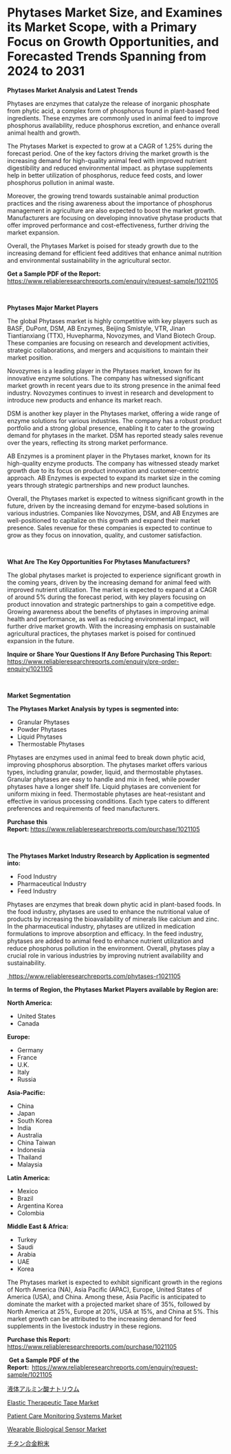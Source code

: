 <p><h1>Phytases Market Size, and Examines its Market Scope, with a Primary Focus on Growth Opportunities, and Forecasted Trends Spanning from 2024 to 2031</h1></p><p><strong>Phytases Market Analysis and Latest Trends</strong></p>
<p><p>Phytases are enzymes that catalyze the release of inorganic phosphate from phytic acid, a complex form of phosphorus found in plant-based feed ingredients. These enzymes are commonly used in animal feed to improve phosphorus availability, reduce phosphorus excretion, and enhance overall animal health and growth.</p><p>The Phytases Market is expected to grow at a CAGR of 1.25% during the forecast period. One of the key factors driving the market growth is the increasing demand for high-quality animal feed with improved nutrient digestibility and reduced environmental impact. as phytase supplements help in better utilization of phosphorus, reduce feed costs, and lower phosphorus pollution in animal waste.</p><p>Moreover, the growing trend towards sustainable animal production practices and the rising awareness about the importance of phosphorus management in agriculture are also expected to boost the market growth. Manufacturers are focusing on developing innovative phytase products that offer improved performance and cost-effectiveness, further driving the market expansion.</p><p>Overall, the Phytases Market is poised for steady growth due to the increasing demand for efficient feed additives that enhance animal nutrition and environmental sustainability in the agricultural sector.</p></p>
<p><strong>Get a Sample PDF of the Report:&nbsp;</strong> <a href="https://www.reliableresearchreports.com/enquiry/request-sample/1021105">https://www.reliableresearchreports.com/enquiry/request-sample/1021105</a></p>
<p>&nbsp;</p>
<p><strong>Phytases Major Market Players</strong></p>
<p><p>The global Phytases market is highly competitive with key players such as BASF, DuPont, DSM, AB Enzymes, Beijing Smistyle, VTR, Jinan Tiantianxiang (TTX), Huvepharma, Novozymes, and Vland Biotech Group. These companies are focusing on research and development activities, strategic collaborations, and mergers and acquisitions to maintain their market position.</p><p>Novozymes is a leading player in the Phytases market, known for its innovative enzyme solutions. The company has witnessed significant market growth in recent years due to its strong presence in the animal feed industry. Novozymes continues to invest in research and development to introduce new products and enhance its market reach.</p><p>DSM is another key player in the Phytases market, offering a wide range of enzyme solutions for various industries. The company has a robust product portfolio and a strong global presence, enabling it to cater to the growing demand for phytases in the market. DSM has reported steady sales revenue over the years, reflecting its strong market performance.</p><p>AB Enzymes is a prominent player in the Phytases market, known for its high-quality enzyme products. The company has witnessed steady market growth due to its focus on product innovation and customer-centric approach. AB Enzymes is expected to expand its market size in the coming years through strategic partnerships and new product launches.</p><p>Overall, the Phytases market is expected to witness significant growth in the future, driven by the increasing demand for enzyme-based solutions in various industries. Companies like Novozymes, DSM, and AB Enzymes are well-positioned to capitalize on this growth and expand their market presence. Sales revenue for these companies is expected to continue to grow as they focus on innovation, quality, and customer satisfaction.</p></p>
<p>&nbsp;</p>
<p><strong>What Are The Key Opportunities For Phytases Manufacturers?</strong></p>
<p><p>The global phytases market is projected to experience significant growth in the coming years, driven by the increasing demand for animal feed with improved nutrient utilization. The market is expected to expand at a CAGR of around 5% during the forecast period, with key players focusing on product innovation and strategic partnerships to gain a competitive edge. Growing awareness about the benefits of phytases in improving animal health and performance, as well as reducing environmental impact, will further drive market growth. With the increasing emphasis on sustainable agricultural practices, the phytases market is poised for continued expansion in the future.</p></p>
<p><strong>Inquire or Share Your Questions If Any Before Purchasing This Report:</strong> <a href="https://www.reliableresearchreports.com/enquiry/pre-order-enquiry/1021105">https://www.reliableresearchreports.com/enquiry/pre-order-enquiry/1021105</a></p>
<p>&nbsp;</p>
<p><strong>Market Segmentation</strong></p>
<p><strong>The Phytases Market Analysis by types is segmented into:</strong></p>
<p><ul><li>Granular Phytases</li><li>Powder Phytases</li><li>Liquid Phytases</li><li>Thermostable Phytases</li></ul></p>
<p><p>Phytases are enzymes used in animal feed to break down phytic acid, improving phosphorus absorption. The phytases market offers various types, including granular, powder, liquid, and thermostable phytases. Granular phytases are easy to handle and mix in feed, while powder phytases have a longer shelf life. Liquid phytases are convenient for uniform mixing in feed. Thermostable phytases are heat-resistant and effective in various processing conditions. Each type caters to different preferences and requirements of feed manufacturers.</p></p>
<p><strong>Purchase this Report:&nbsp;</strong><a href="https://www.reliableresearchreports.com/purchase/1021105">https://www.reliableresearchreports.com/purchase/1021105</a></p>
<p>&nbsp;</p>
<p><strong>The Phytases Market Industry Research by Application is segmented into:</strong></p>
<p><ul><li>Food Industry</li><li>Pharmaceutical Industry</li><li>Feed Industry</li></ul></p>
<p><p>Phytases are enzymes that break down phytic acid in plant-based foods. In the food industry, phytases are used to enhance the nutritional value of products by increasing the bioavailability of minerals like calcium and zinc. In the pharmaceutical industry, phytases are utilized in medication formulations to improve absorption and efficacy. In the feed industry, phytases are added to animal feed to enhance nutrient utilization and reduce phosphorus pollution in the environment. Overall, phytases play a crucial role in various industries by improving nutrient availability and sustainability.</p></p>
<p><a href="https://www.reliableresearchreports.com/phytases-r1021105">&nbsp;https://www.reliableresearchreports.com/phytases-r1021105</a></p>
<p><strong>In terms of Region, the Phytases Market Players available by Region are:</strong></p>
<p>
    <p> <strong> North America: </strong>
        <ul>
            <li>United States</li>
            <li>Canada</li>
        </ul>
        </p> 
    <p> <strong> Europe: </strong>
        <ul>
            <li>Germany</li>
            <li>France</li>
            <li>U.K.</li>
            <li>Italy</li>
            <li>Russia</li>
        </ul>
        </p> 
    <p> <strong> Asia-Pacific: </strong>
        <ul>
            <li>China</li>
            <li>Japan</li>
            <li>South Korea</li>
            <li>India</li>
            <li>Australia</li>
            <li>China Taiwan</li>
            <li>Indonesia</li>
            <li>Thailand</li>
            <li>Malaysia</li>
        </ul>
        </p> 
    <p> <strong> Latin America: </strong>
        <ul>
            <li>Mexico</li>
            <li>Brazil</li>
            <li>Argentina Korea</li>
            <li>Colombia</li>
        </ul>
        </p> 
    <p> <strong> Middle East & Africa: </strong>
        <ul>
            <li>Turkey</li>
            <li>Saudi</li>
            <li>Arabia</li>
            <li>UAE</li>
            <li>Korea</li>
        </ul>
    </p>
    </p>
<p><p>The Phytases market is expected to exhibit significant growth in the regions of North America (NA), Asia Pacific (APAC), Europe, United States of America (USA), and China. Among these, Asia Pacific is anticipated to dominate the market with a projected market share of 35%, followed by North America at 25%, Europe at 20%, USA at 15%, and China at 5%. This market growth can be attributed to the increasing demand for feed supplements in the livestock industry in these regions.</p></p>
<p><strong>Purchase this Report: </strong><a href="https://www.reliableresearchreports.com/purchase/1021105">https://www.reliableresearchreports.com/purchase/1021105</a></p>
<p>&nbsp;<strong>Get a Sample PDF of the Report:&nbsp;&nbsp;</strong><a href="https://www.reliableresearchreports.com/enquiry/request-sample/1021105">https://www.reliableresearchreports.com/enquiry/request-sample/1021105</a></p>
<p><strong></strong></p>
<p><p><a href="https://github.com/reliezer65/Market-Research-Report-List-1/blob/main/260564558100.md">液体アルミン酸ナトリウム</a></p><p><a href="https://github.com/MyrticeDare2023/Market-Research-Report-List-1/blob/main/elastic-therapeutic-tape-market.md">Elastic Therapeutic Tape Market</a></p><p><a href="https://www.linkedin.com/pulse/patient-care-monitoring-systems-market-analysis-its-cagr-lsboe">Patient Care Monitoring Systems Market</a></p><p><a href="https://www.linkedin.com/pulse/decoding-wearable-biological-sensor-market-metrics-est4e">Wearable Biological Sensor Market</a></p><p><a href="https://github.com/RodHoppe07/Market-Research-Report-List-1/blob/main/509495158099.md">チタン合金粉末</a></p></p>